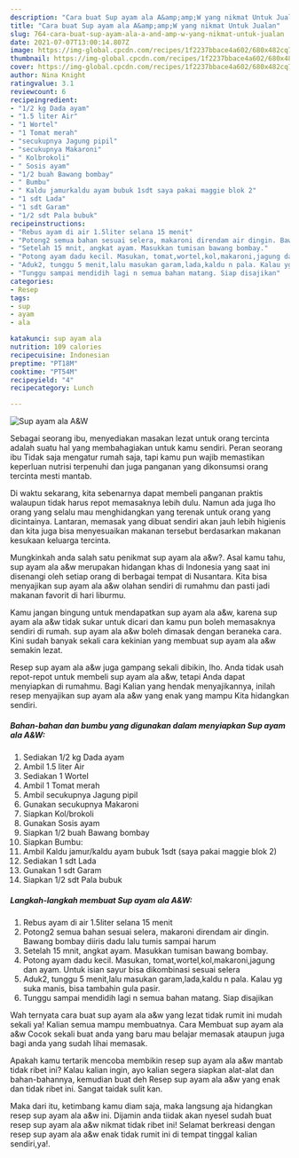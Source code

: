 ```yaml
---
description: "Cara buat Sup ayam ala A&amp;amp;W yang nikmat Untuk Jualan"
title: "Cara buat Sup ayam ala A&amp;amp;W yang nikmat Untuk Jualan"
slug: 764-cara-buat-sup-ayam-ala-a-and-amp-w-yang-nikmat-untuk-jualan
date: 2021-07-07T13:00:14.807Z
image: https://img-global.cpcdn.com/recipes/1f2237bbace4a602/680x482cq70/sup-ayam-ala-aw-foto-resep-utama.jpg
thumbnail: https://img-global.cpcdn.com/recipes/1f2237bbace4a602/680x482cq70/sup-ayam-ala-aw-foto-resep-utama.jpg
cover: https://img-global.cpcdn.com/recipes/1f2237bbace4a602/680x482cq70/sup-ayam-ala-aw-foto-resep-utama.jpg
author: Nina Knight
ratingvalue: 3.1
reviewcount: 6
recipeingredient:
- "1/2 kg Dada ayam"
- "1.5 liter Air"
- "1 Wortel"
- "1 Tomat merah"
- "secukupnya Jagung pipil"
- "secukupnya Makaroni"
- " Kolbrokoli"
- " Sosis ayam"
- "1/2 buah Bawang bombay"
- " Bumbu"
- " Kaldu jamurkaldu ayam bubuk 1sdt saya pakai maggie blok 2"
- "1 sdt Lada"
- "1 sdt Garam"
- "1/2 sdt Pala bubuk"
recipeinstructions:
- "Rebus ayam di air 1.5liter selana 15 menit"
- "Potong2 semua bahan sesuai selera, makaroni direndam air dingin. Bawang bombay diiris dadu lalu tumis sampai harum"
- "Setelah 15 mnit, angkat ayam. Masukkan tumisan bawang bombay."
- "Potong ayam dadu kecil. Masukan, tomat,wortel,kol,makaroni,jagung dan ayam. Untuk isian sayur bisa dikombinasi sesuai selera"
- "Aduk2, tunggu 5 menit,lalu masukan garam,lada,kaldu n pala. Kalau yg suka manis, bisa tambahin gula pasir."
- "Tunggu sampai mendidih lagi n semua bahan matang. Siap disajikan"
categories:
- Resep
tags:
- sup
- ayam
- ala

katakunci: sup ayam ala 
nutrition: 109 calories
recipecuisine: Indonesian
preptime: "PT18M"
cooktime: "PT54M"
recipeyield: "4"
recipecategory: Lunch

---
```



![Sup ayam ala A&amp;W](https://img-global.cpcdn.com/recipes/1f2237bbace4a602/680x482cq70/sup-ayam-ala-aw-foto-resep-utama.jpg)

Sebagai seorang ibu, menyediakan masakan lezat untuk orang tercinta adalah suatu hal yang membahagiakan untuk kamu sendiri. Peran seorang ibu Tidak saja mengatur rumah saja, tapi kamu pun wajib memastikan keperluan nutrisi terpenuhi dan juga panganan yang dikonsumsi orang tercinta mesti mantab.

Di waktu  sekarang, kita sebenarnya dapat membeli panganan praktis walaupun tidak harus repot memasaknya lebih dulu. Namun ada juga lho orang yang selalu mau menghidangkan yang terenak untuk orang yang dicintainya. Lantaran, memasak yang dibuat sendiri akan jauh lebih higienis dan kita juga bisa menyesuaikan makanan tersebut berdasarkan makanan kesukaan keluarga tercinta. 



Mungkinkah anda salah satu penikmat sup ayam ala a&amp;w?. Asal kamu tahu, sup ayam ala a&amp;w merupakan hidangan khas di Indonesia yang saat ini disenangi oleh setiap orang di berbagai tempat di Nusantara. Kita bisa menyajikan sup ayam ala a&amp;w olahan sendiri di rumahmu dan pasti jadi makanan favorit di hari liburmu.

Kamu jangan bingung untuk mendapatkan sup ayam ala a&amp;w, karena sup ayam ala a&amp;w tidak sukar untuk dicari dan kamu pun boleh memasaknya sendiri di rumah. sup ayam ala a&amp;w boleh dimasak dengan beraneka cara. Kini sudah banyak sekali cara kekinian yang membuat sup ayam ala a&amp;w semakin lezat.

Resep sup ayam ala a&amp;w juga gampang sekali dibikin, lho. Anda tidak usah repot-repot untuk membeli sup ayam ala a&amp;w, tetapi Anda dapat menyiapkan di rumahmu. Bagi Kalian yang hendak menyajikannya, inilah resep menyajikan sup ayam ala a&amp;w yang enak yang mampu Kita hidangkan sendiri.

<!--inarticleads1-->

##### Bahan-bahan dan bumbu yang digunakan dalam menyiapkan Sup ayam ala A&amp;W:

1. Sediakan 1/2 kg Dada ayam
1. Ambil 1.5 liter Air
1. Sediakan 1 Wortel
1. Ambil 1 Tomat merah
1. Ambil secukupnya Jagung pipil
1. Gunakan secukupnya Makaroni
1. Siapkan  Kol/brokoli
1. Gunakan  Sosis ayam
1. Siapkan 1/2 buah Bawang bombay
1. Siapkan  Bumbu:
1. Ambil  Kaldu jamur/kaldu ayam bubuk 1sdt (saya pakai maggie blok 2)
1. Sediakan 1 sdt Lada
1. Gunakan 1 sdt Garam
1. Siapkan 1/2 sdt Pala bubuk




<!--inarticleads2-->

##### Langkah-langkah membuat Sup ayam ala A&amp;W:

1. Rebus ayam di air 1.5liter selana 15 menit
1. Potong2 semua bahan sesuai selera, makaroni direndam air dingin. Bawang bombay diiris dadu lalu tumis sampai harum
1. Setelah 15 mnit, angkat ayam. Masukkan tumisan bawang bombay.
1. Potong ayam dadu kecil. Masukan, tomat,wortel,kol,makaroni,jagung dan ayam. Untuk isian sayur bisa dikombinasi sesuai selera
1. Aduk2, tunggu 5 menit,lalu masukan garam,lada,kaldu n pala. Kalau yg suka manis, bisa tambahin gula pasir.
1. Tunggu sampai mendidih lagi n semua bahan matang. Siap disajikan




Wah ternyata cara buat sup ayam ala a&amp;w yang lezat tidak rumit ini mudah sekali ya! Kalian semua mampu membuatnya. Cara Membuat sup ayam ala a&amp;w Cocok sekali buat anda yang baru mau belajar memasak ataupun juga bagi anda yang sudah lihai memasak.

Apakah kamu tertarik mencoba membikin resep sup ayam ala a&amp;w mantab tidak ribet ini? Kalau kalian ingin, ayo kalian segera siapkan alat-alat dan bahan-bahannya, kemudian buat deh Resep sup ayam ala a&amp;w yang enak dan tidak ribet ini. Sangat taidak sulit kan. 

Maka dari itu, ketimbang kamu diam saja, maka langsung aja hidangkan resep sup ayam ala a&amp;w ini. Dijamin anda tiidak akan nyesel sudah buat resep sup ayam ala a&amp;w nikmat tidak ribet ini! Selamat berkreasi dengan resep sup ayam ala a&amp;w enak tidak rumit ini di tempat tinggal kalian sendiri,ya!.


